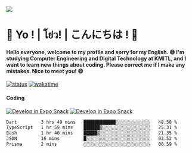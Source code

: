 <a href="#">
  <img src="https://user-images.githubusercontent.com/53619535/207896410-fee92aa4-65f2-4b27-91d3-86f8424178d3.gif" />
</a>

# 👋 Yo ! | โย่ว! | こんにちは ! 👋

<h4>Hello everyone, welcome to my profile and sorry for my English. 😅
I'm studying Computer Engineering and Digital Technology at KMITL, and I want to learn new things about coding. Please correct me if I make any mistakes. Nice to meet you! 😄</h4>

[![status](https://img.shields.io/badge/Freelance_status-Not_Avaliable-red)](https://whyzotee.vercel.app)
[![wakatime](https://wakatime.com/badge/user/3ff4daa0-dc37-4cca-9446-11cce239b396.svg)](https://wakatime.com/@3ff4daa0-dc37-4cca-9446-11cce239b396)

#### Coding
[![Develop in Expo Snack](https://img.shields.io/badge/Flutter-119EFF.svg?style=for-the-badge&logo=flutter&labelColor=FFF&logoColor=119EFF)](https://flutter.dev/)
[![Develop in Expo Snack](https://img.shields.io/badge/Expo-000.svg?style=for-the-badge&logo=EXPO&labelColor=FFF&logoColor=000)](https://expo.dev/)

<!--START_SECTION:waka-->

```txt
Dart         3 hrs 49 mins   ████████████░░░░░░░░░░░░░   48.58 %
TypeScript   1 hr 59 mins    ██████▒░░░░░░░░░░░░░░░░░░   25.31 %
Bash         1 hr 40 mins    █████▒░░░░░░░░░░░░░░░░░░░   21.35 %
JSON         16 mins         █░░░░░░░░░░░░░░░░░░░░░░░░   03.52 %
Prisma       2 mins          ░░░░░░░░░░░░░░░░░░░░░░░░░   00.59 %
```

<!--END_SECTION:waka-->
